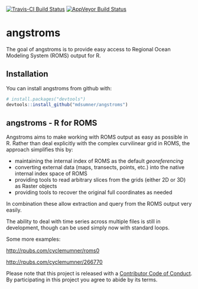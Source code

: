 
[![Travis-CI Build Status](https://travis-ci.org/mdsumner/angstroms.svg?branch=master)](https://travis-ci.org/mdsumner/angstroms) [![AppVeyor Build Status](https://ci.appveyor.com/api/projects/status/github/mdsumner/angstroms?branch=master&svg=true)](https://ci.appveyor.com/project/mdsumner/angstroms)

<!-- README.md is generated from README.Rmd. Please edit that file -->
angstroms
=========

The goal of angstroms is to provide easy access to Regional Ocean Modeling System (ROMS) output for R.

Installation
------------

You can install angstroms from github with:

``` r
# install.packages("devtools")
devtools::install_github("mdsumner/angstroms")
```

angstroms - R for ROMS
----------------------

Angstroms aims to make working with ROMS output as easy as possible in R. Rather than deal explicitly with the complex curvilinear grid in ROMS, the approach simplifies this by:

-   maintaining the internal index of ROMS as the default *georeferencing*
-   converting external data (maps, transects, points, etc.) into the native internal index space of ROMS
-   providing tools to read arbitrary slices from the grids (either 2D or 3D) as Raster objects
-   providing tools to recover the original full coordinates as needed

In combination these allow extraction and query from the ROMS output very easily.

The ability to deal with time series across multiple files is still in development, though can be used simply now with standard loops.

Some more examples:

<http://rpubs.com/cyclemumner/roms0>

<http://rpubs.com/cyclemumner/266770>

Please note that this project is released with a [Contributor Code of Conduct](CONDUCT.md). By participating in this project you agree to abide by its terms.
